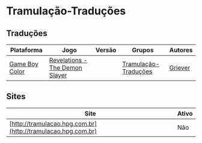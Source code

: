 # Tramulação-Traduções

## Traduções

| Plataforma | Jogo | Versão | Grupos | Autores |
| ----------- | ----------- | ----------- | ----------- | ----------- |
| [Game Boy Color](../../traducoes/game-boy-color/) | [Revelations - The Demon Slayer](../../traducoes/game-boy-color/revelations-the-demon-slayer_griever/) |  | [Tramulação\-Traduções](../../grupos/tramulacao-traducoes/) | [Griever](../../autores/griever/) |

## Sites

| Site | Ativo |
| ----------- | ----------- |
| [http://tramulacao.hpg.com.br](http://tramulacao.hpg.com.br) | Não |